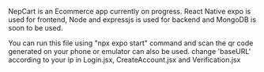 NepCart is an Ecommerce app currently on progress. React Native expo is used for frontend, Node and expressjs is used for backend and MongoDB is soon to be used. 

You can run this file using "npx expo start" command and scan the qr code generated on your phone or emulator can also be used.
change 'baseURL' according to your ip in Login.jsx, CreateAccount.jsx and Verification.jsx
